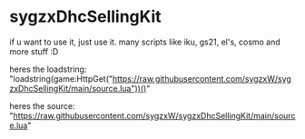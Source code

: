 # sygzxDhcSellingKit

if u want to use it, just use it.
many scripts like iku, gs21, el's, cosmo and more stuff :D

heres the loadstring: "loadstring(game:HttpGet("https://raw.githubusercontent.com/sygzxW/sygzxDhcSellingKit/main/source.lua"))()"

heres the source: "https://raw.githubusercontent.com/sygzxW/sygzxDhcSellingKit/main/source.lua"
